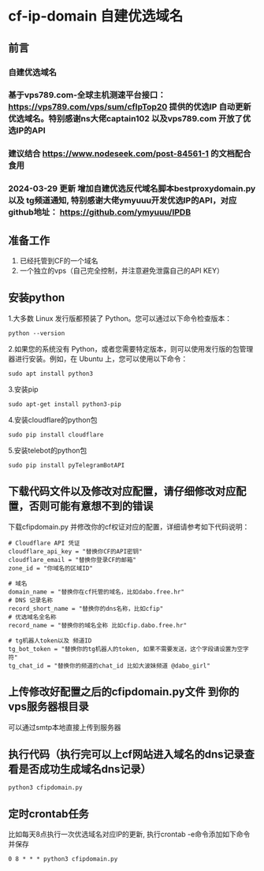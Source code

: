 # cf-ip-domain 自建优选域名

## 前言
### 自建优选域名
### 基于vps789.com-全球主机测速平台接口： https://vps789.com/vps/sum/cfIpTop20 提供的优选IP 自动更新优选域名。特别感谢ns大佬captain102 以及vps789.com 开放了优选IP的API
### 建议结合 https://www.nodeseek.com/post-84561-1 的文档配合食用
### 2024-03-29 更新 增加自建优选反代域名脚本bestproxydomain.py 以及 tg频道通知, 特别感谢大佬ymyuuu开发优选IP的API，对应github地址： https://github.com/ymyuuu/IPDB

## 准备工作
1. 已经托管到CF的一个域名
2. 一个独立的vps（自己完全控制，并注意避免泄露自己的API KEY）

## 安装python
1.大多数 Linux 发行版都预装了 Python。您可以通过以下命令检查版本：
```
python --version
```
2.如果您的系统没有 Python，或者您需要特定版本，则可以使用发行版的包管理器进行安装。例如，在 Ubuntu 上，您可以使用以下命令：
```
sudo apt install python3
```
3.安装pip
```
sudo apt-get install python3-pip
```
4.安装cloudflare的python包
```
sudo pip install cloudflare
```
5.安装telebot的python包
```
sudo pip install pyTelegramBotAPI
```
## 下载代码文件以及修改对应配置，请仔细修改对应配置，否则可能有意想不到的错误
下载cfipdomain.py 并修改你的cf权证对应的配置，详细请参考如下代码说明：
```
# Cloudflare API 凭证
cloudflare_api_key = "替换你CF的API密钥"
cloudflare_email = "替换你登录CF的邮箱"
zone_id = "你域名的区域ID"

# 域名
domain_name = "替换你在cf托管的域名，比如dabo.free.hr"
# DNS 记录名称
record_short_name = "替换你的dns名称，比如cfip"
# 优选域名全名称
record_name = "替换你的域名全称 比如cfip.dabo.free.hr"

# tg机器人token以及 频道ID
tg_bot_token = "替换你的tg机器人的token, 如果不需要发送，这个字段请设置为空字符"
tg_chat_id = "替换你的频道的chat_id 比如大波妹频道 @dabo_girl"
```
## 上传修改好配置之后的cfipdomain.py文件 到你的vps服务器根目录
可以通过smtp本地直接上传到服务器
## 执行代码（执行完可以上cf网站进入域名的dns记录查看是否成功生成域名dns记录）
```
python3 cfipdomain.py
```
## 定时crontab任务
比如每天8点执行一次优选域名对应IP的更新, 执行crontab -e命令添加如下命令并保存
```
0 8 * * * python3 cfipdomain.py
```

